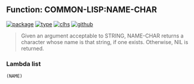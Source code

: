 ## Function: COMMON-LISP:NAME-CHAR
[![package](https://img.shields.io/badge/Package-COMMON--LISP-5f9ea0.svg?style=social&colorA=999999)](../) [![type](https://img.shields.io/badge/Type-Function-5f9ea0.svg?style=social&colorA=999999)](../#function) [![clhs](https://img.shields.io/badge/CLHS-NAME--CHAR-5f9ea0.svg?style=social&colorA=999999)](http://www.lispworks.com/documentation/HyperSpec/Body/f_name_c.htm) [![github](https://img.shields.io/badge/GitHub-View_the_source-5f9ea0.svg?style=social&colorA=999999&logo=github)](https://github.com/sbcl/sbcl/blob/master/src/code/target-char.lisp/) 

> Given an argument acceptable to STRING, NAME-CHAR returns a character whose
> name is that string, if one exists. Otherwise, NIL is returned.

### Lambda list
```
(NAME)
```
